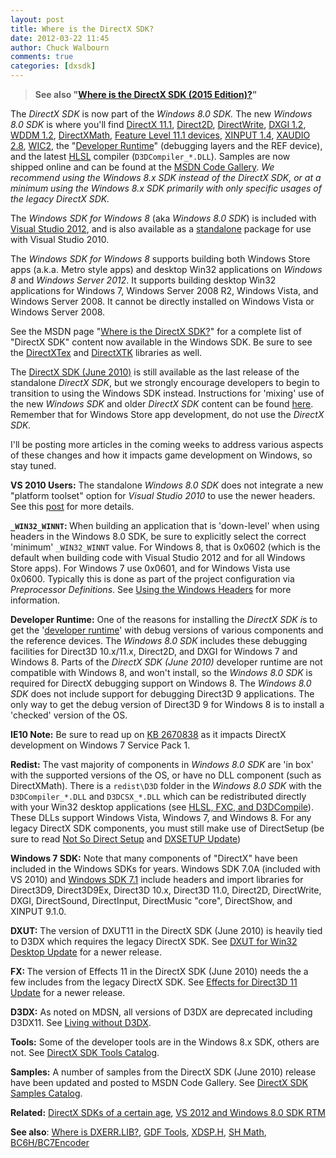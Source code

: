 ```yaml
---
layout: post
title: Where is the DirectX SDK?
date: 2012-03-22 11:45
author: Chuck Walbourn
comments: true
categories: [dxsdk]
---
```

><strong>See also "<a href="https://walbourn.github.io/where-is-the-directx-sdk-2015-edition/">Where is the DirectX SDK (2015 Edition)?</a>"</strong>

The <em>DirectX SDK</em> is now part of the <em>Windows 8.0 SDK. </em>The new <em>Windows 8.0 SDK</em> is where you'll find <a href="https://docs.microsoft.com/en-us/windows/desktop/direct3d11/direct3d-11-1-features">DirectX 11.1</a>, <a href="https://docs.microsoft.com/en-us/windows/desktop/Direct2D/what-s-new-in-direct2d-for-windows-8-consumer-preview">Direct2D</a>, <a href="https://docs.microsoft.com/en-us/windows/desktop/DirectWrite/what-s-new-in-directwrite-for-windows-8-consumer-preview">DirectWrite</a>, <a href="https://docs.microsoft.com/en-us/windows/desktop/direct3ddxgi/dxgi-1-2-improvements">DXGI 1.2</a>, <a href="http://go.microsoft.com/fwlink/?LinkId=226814">WDDM 1.2</a>, <a href="https://walbourn.github.io/introducing-directxmath/">DirectXMath</a>, <a href="https://walbourn.github.io/direct3d-feature-levels/">Feature Level 11.1 devices</a>, <a href="https://walbourn.github.io/xinput-and-windows-8/">XINPUT 1.4</a>, <a href="https://walbourn.github.io/xaudio2-and-windows-8/">XAUDIO 2.8</a>, <a href="https://walbourn.github.io/windows-imaging-component-and-windows-8/">WIC2</a>, the "<a href="https://walbourn.github.io/direct3d-sdk-debug-layer-tricks/">Developer Runtime</a>" (debugging layers and the REF device), and the latest <a href="https://walbourn.github.io/hlsl-fxc-and-d3dcompile/">HLSL</a> compiler (<code>D3DCompiler_*.DLL</code>). Samples are now shipped online and can be found at the <a href="http://code.msdn.microsoft.com/">MSDN Code Gallery</a>. <em>We recommend using the Windows 8.x SDK instead of the DirectX SDK, or at a minimum using the Windows 8.x SDK primarily with only specific usages of the legacy DirectX SDK.</em>
<!--more-->

The <em>Windows SDK for Windows 8 </em>(aka <em>Windows 8.0 SDK</em>) is included with <a href="https://walbourn.github.io/visual-studio-2012-release-candidate/">Visual Studio 2012</a>, and is also available as a <a href="https://developer.microsoft.com/en-us/windows/downloads/sdk-archive">standalone</a> package for use with Visual Studio 2010.

The <em>Windows SDK for Windows 8</em> supports building both Windows Store apps (a.k.a. Metro style apps) and desktop Win32 applications on <em>Windows 8 </em>and <em>Windows Server 2012</em>. It supports building desktop Win32 applications for Windows 7, Windows Server 2008 R2, Windows Vista, and Windows Server 2008. It cannot be directly installed on Windows Vista or Windows Server 2008.

See the MSDN page "<a href="https://docs.microsoft.com/en-us/windows/desktop/directx-sdk--august-2009-">Where is the DirectX SDK?</a>" for a complete list of "DirectX SDK" content now available in the Windows SDK. Be sure to see the <a href="http://go.microsoft.com/fwlink/?LinkId=248926">DirectXTex</a> and <a href="http://go.microsoft.com/fwlink/?LinkId=248929">DirectXTK</a> libraries as well.

The <a href="https://walbourn.github.io/announcement-directx-sdk-june-2010-is-live/">DirectX SDK (June 2010)</a> is still available as the last release of the standalone <em>DirectX SDK</em>, but we strongly encourage developers to begin to transition to using the Windows SDK instead. Instructions for 'mixing' use of the new <em>Windows SDK</em> and older <em>DirectX SDK</em> content can be found <a href="https://docs.microsoft.com/en-us/windows/desktop/directx-sdk--august-2009-">here</a>. Remember that for Windows Store app development, do not use the <em>DirectX SDK.</em>

I'll be posting more articles in the coming weeks to address various aspects of these changes and how it impacts game development on Windows, so stay tuned.

<strong>VS 2010 Users:</strong> The standalone <em>Windows 8.0 SDK</em> does not integrate a new "platform toolset" option for<em> Visual Studio 2010</em> to use the newer headers. See this <a href="https://walbourn.github.io/visual-studio-2012-and-windows-8-0-sdk-rtm-are-now-available/">post</a> for more details.

<strong>``_WIN32_WINNT``: </strong>When building an application that is 'down-level' when using headers in the Windows 8.0 SDK, be sure to explicitly select the correct 'minimum' ``_WIN32_WINNT`` value. For Windows 8, that is 0x0602 (which is the default when building code with Visual Studio 2012 and for all Windows Store apps). For Windows 7 use 0x0601, and for Windows Vista use 0x0600. Typically this is done as part of the project configuration via <em>Preprocessor Definitions</em>. See <a href="https://docs.microsoft.com/en-us/windows/desktop/WinProg/using-the-windows-headers">Using the Windows Headers</a> for more information.

<strong>Developer Runtime:</strong> One of the reasons for installing the <em>DirectX SDK i</em>s to get the '<a href="https://walbourn.github.io/direct3d-sdk-debug-layer-tricks/">developer runtime</a>' with debug versions of various components and the reference devices. The <em>Windows 8.0 SDK</em> includes these debugging facilities for Direct3D 10.x/11.x, Direct2D, and DXGI for Windows 7 and Windows 8. Parts of the <em>DirectX SDK (June 2010)</em> developer runtime are not compatible with Windows 8, and won't install, so the <em>Windows 8.0 SDK</em> is required for DirectX debugging support on Windows 8. The <em>Windows 8.0 SDK</em> does not include support for debugging Direct3D 9 applications. The only way to get the debug version of Direct3D 9 for Windows 8 is to install a 'checked' version of the OS.

<strong>IE10 Note:</strong> Be sure to read up on <a href="https://walbourn.github.io/directx-11-1-and-windows-7-update/">KB 2670838</a> as it impacts DirectX development on Windows 7 Service Pack 1.</p>
<p><strong>Redist:</strong> The vast majority of components in <em>Windows 8.0 SDK</em> are 'in box' with the supported versions of the OS, or have no DLL component (such as DirectXMath). There is a <code>redist\D3D</code> folder in the <em>Windows 8.0 SDK</em> with the <code>D3DCompiler_*.DLL</code> and <code>D3DCSX_*.DLL</code> which can be redistributed directly with your Win32 desktop applications (see <a href="https://walbourn.github.io/hlsl-fxc-and-d3dcompile/">HLSL, FXC, and D3DCompile</a>). These DLLs support Windows Vista, Windows 7, and Windows 8. For any legacy DirectX SDK components, you must still make use of DirectSetup (be sure to read <a href="https://walbourn.github.io/not-so-direct-setup/">Not So Direct Setup</a> and <a href="https://walbourn.github.io/dxsetup-update/">DXSETUP Update</a>)

<strong>Windows 7 SDK:</strong> Note that many components of "DirectX" have been included in the Windows SDKs for years. Windows SDK 7.0A (included with VS 2010) and <a href="https://walbourn.github.io/windows-sdk-7-1/">Windows SDK 7.1</a> include headers and import libraries for Direct3D9, Direct3D9Ex, Direct3D 10.x, Direct3D 11.0, Direct2D, DirectWrite, DXGI, DirectSound, DirectInput, DirectMusic "core", DirectShow, and XINPUT 9.1.0.

<strong>DXUT:</strong> The version of DXUT11 in the DirectX SDK (June 2010) is heavily tied to D3DX which requires the legacy DirectX SDK. See <a href="https://walbourn.github.io/dxut-for-win32-desktop-update/">DXUT for Win32 Desktop Update</a> for a newer release.

<strong>FX:  </strong>The version of Effects 11 in the DirectX SDK (June 2010) needs the a few includes from the legacy DirectX SDK. See <a href="https://walbourn.github.io/effects-for-direct3d-11-update/">Effects for Direct3D 11 Update</a> for a newer release.

<strong>D3DX:</strong> As noted on MDSN, all versions of D3DX are deprecated including D3DX11. See <a href="https://walbourn.github.io/living-without-d3dx/">Living without D3DX</a>.

<strong>Tools:</strong> Some of the developer tools are in the Windows 8.x SDK, others are not. See <a href="https://walbourn.github.io/directx-sdk-tools-catalog/">DirectX SDK Tools Catalog</a>.</p>
<p><strong>Samples:</strong> A number of samples from the DirectX SDK (June 2010) release have been updated and posted to MSDN Code Gallery. See <a href="https://walbourn.github.io/directx-sdk-samples-catalog/">DirectX SDK Samples Catalog</a>.

<strong>Related:</strong> <a href="https://walbourn.github.io/directx-sdks-of-a-certain-age/">DirectX SDKs of a certain age</a>, <a href="https://walbourn.github.io/visual-studio-2012-and-windows-8-0-sdk-rtm-are-now-available/">VS 2012 and Windows 8.0 SDK RTM</a>

<strong>See also</strong>: <a href="https://walbourn.github.io/wheres-dxerr-lib/">Where is DXERR.LIB?</a>, <a href="https://walbourn.github.io/windows-8-release-preview-and-gdfs/">GDF Tools</a>, <a href="https://walbourn.github.io/xdsp-h/">XDSP.H</a>, <a href="https://walbourn.github.io/spherical-harmonics-math/">SH Math</a>, <a href="https://github.com/walbourn/directx-sdk-samples/tree/master/BC6HBC7EncoderCS">BC6H/BC7Encoder</a>
